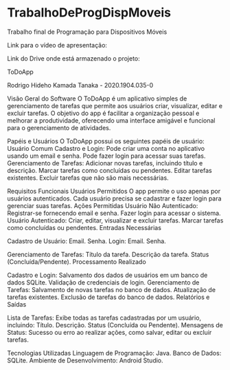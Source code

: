 # TrabalhoDeProgDispMoveis
Trabalho final de Programação para Dispositivos Móveis

Link para o vídeo de apresentação: 

Link do Drive onde está armazenado o projeto:

ToDoApp

Rodrigo Hideho Kamada Tanaka - 2020.1904.035-0

Visão Geral do Software
O ToDoApp é um aplicativo simples de gerenciamento de tarefas que permite aos usuários criar, visualizar, editar e excluir tarefas. O objetivo do app é facilitar a organização pessoal e melhorar a produtividade, oferecendo uma interface amigável e funcional para o gerenciamento de atividades.

Papéis e Usuários
O ToDoApp possui os seguintes papéis de usuário: Usuário Comum
Cadastro e Login: Pode criar uma conta no aplicativo usando um email e senha.
Pode fazer login para acessar suas tarefas.
Gerenciamento de Tarefas: Adicionar novas tarefas, incluindo título e descrição.
Marcar tarefas como concluídas ou pendentes.
Editar tarefas existentes.
Excluir tarefas que não são mais necessárias.

Requisitos Funcionais
Usuários Permitidos
O app permite o uso apenas por usuários autenticados. Cada usuário precisa se cadastrar e fazer login para gerenciar suas tarefas.
Ações Permitidas
Usuário Não Autenticado: Registrar-se fornecendo email e senha.
Fazer login para acessar o sistema.
Usuário Autenticado: Criar, editar, visualizar e excluir tarefas.
Marcar tarefas como concluídas ou pendentes.
Entradas Necessárias

Cadastro de Usuário:
Email.
Senha.
Login:
Email.
Senha.

Gerenciamento de Tarefas:
Título da tarefa.
Descrição da tarefa.
Status (Concluída/Pendente).
Processamento Realizado

Cadastro e Login:
Salvamento dos dados de usuários em um banco de dados SQLite.
Validação de credenciais de login.
Gerenciamento de Tarefas:
Salvamento de novas tarefas no banco de dados.
Atualização de tarefas existentes.
Exclusão de tarefas do banco de dados.
Relatórios e Saídas

Lista de Tarefas:
Exibe todas as tarefas cadastradas por um usuário, incluindo:
Título.
Descrição.
Status (Concluída ou Pendente).
Mensagens de Status:
Sucesso ou erro ao realizar ações, como salvar, editar ou excluir tarefas.

Tecnologias Utilizadas
Linguagem de Programação: Java.
Banco de Dados: SQLite.
Ambiente de Desenvolvimento: Android Studio.
